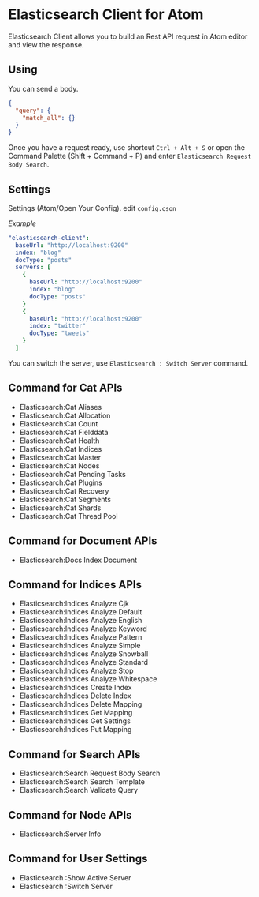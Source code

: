 # Elasticsearch Client for Atom

Elasticsearch Client allows you to build an Rest API request in Atom editor and view the response.

## Using
You can send a body.

```json
{
  "query": {
    "match_all": {}
  }
}
```

Once you have a request ready, use shortcut ``Ctrl + Alt + S`` or open the Command Palette (Shift + Command + P) and enter ``Elasticsearch Request Body Search``.

## Settings
Settings (Atom/Open Your Config). edit ``config.cson``

*Example*
```yaml
"elasticsearch-client":
  baseUrl: "http://localhost:9200"
  index: "blog"
  docType: "posts"
  servers: [
    {
      baseUrl: "http://localhost:9200"
      index: "blog"
      docType: "posts"
    }
    {
      baseUrl: "http://localhost:9200"
      index: "twitter"
      docType: "tweets"
    }
  ]
```

You can switch the server, use ``Elasticsearch : Switch Server`` command.


## Command for Cat APIs

* Elasticsearch:Cat Aliases
* Elasticsearch:Cat Allocation
* Elasticsearch:Cat Count
* Elasticsearch:Cat Fielddata
* Elasticsearch:Cat Health
* Elasticsearch:Cat Indices
* Elasticsearch:Cat Master
* Elasticsearch:Cat Nodes
* Elasticsearch:Cat Pending Tasks
* Elasticsearch:Cat Plugins
* Elasticsearch:Cat Recovery
* Elasticsearch:Cat Segments
* Elasticsearch:Cat Shards
* Elasticsearch:Cat Thread Pool

## Command for Document APIs

* Elasticsearch:Docs Index Document

## Command for Indices APIs

* Elasticsearch:Indices Analyze Cjk
* Elasticsearch:Indices Analyze Default
* Elasticsearch:Indices Analyze English
* Elasticsearch:Indices Analyze Keyword
* Elasticsearch:Indices Analyze Pattern
* Elasticsearch:Indices Analyze Simple
* Elasticsearch:Indices Analyze Snowball
* Elasticsearch:Indices Analyze Standard
* Elasticsearch:Indices Analyze Stop
* Elasticsearch:Indices Analyze Whitespace
* Elasticsearch:Indices Create Index
* Elasticsearch:Indices Delete Index
* Elasticsearch:Indices Delete Mapping
* Elasticsearch:Indices Get Mapping
* Elasticsearch:Indices Get Settings
* Elasticsearch:Indices Put Mapping

## Command for Search APIs

* Elasticsearch:Search Request Body Search
* Elasticsearch:Search Search Template
* Elasticsearch:Search Validate Query

## Command for Node APIs

* Elasticsearch:Server Info

## Command for User Settings

* Elasticsearch :Show Active Server
* Elasticsearch :Switch Server
